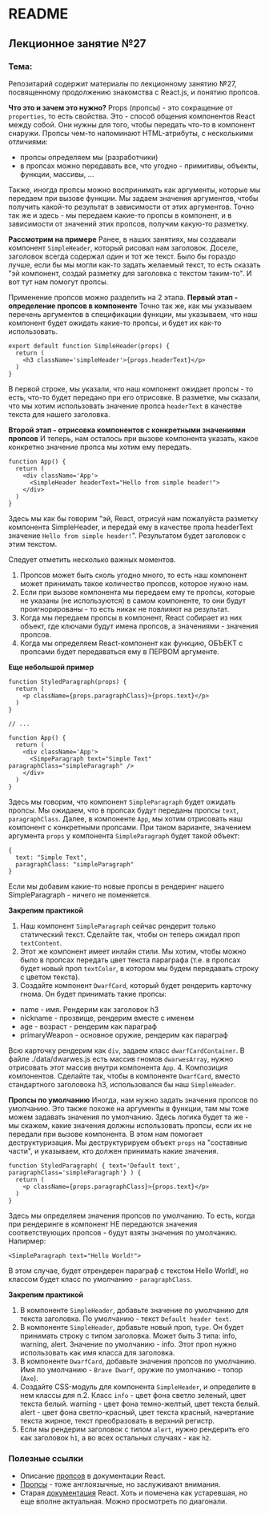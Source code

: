 # README

## Лекционное занятие №27

### Тема:

Репозитарий содержит материалы по лекционному занятию №27, посвященному продолжению знакомства с React.js, и понятию пропсов.

**Что это и зачем это нужно?**
Props (пропсы) - это сокращение от `properties`, то есть свойства. Это - способ общения компонентов React между собой. Они нужны для того, чтобы передать что-то в компонент снаружи. Пропсы чем-то напоминают HTML-атрибуты, с несколькими отличиями:
 - пропсы определяем мы (разработчики)
 - в пропсах можно передавать все, что угодно - примитивы, объекты, функции, массивы, ...

Также, иногда пропсы можно воспринимать как аргументы, которые мы передаем при вызове функции. Мы задаем значения аргументов, чтобы получить какой-то результат в зависимости от этих аргументов. Точно так же и здесь - мы передаем какие-то пропсы в компонент, и в зависимости от значений этих пропсов, получим какую-то разметку.

**Рассмотрим на примере**
Ранее, в наших занятиях, мы создавали компонент `SimpleHeader`, который рисовал нам заголовок. Доселе, заголовок всегда содержал один и тот же текст. Было бы гораздо лучше, если бы мы могли как-то задать желаемый текст, то есть сказать "эй компонент, создай разметку для заголовка с текстом таким-то". И вот тут нам помогут пропсы.

Применение пропсов можно разделить на 2 этапа.
**Первый этап - определение пропсов в компоненте**
Точно так же, как мы указываем перечень аргументов в спецификации функции, мы указываем, что наш компонент будет ожидать какие-то пропсы, и будет их как-то использовать.
```
export default function SimpleHeader(props) {
  return (
    <h3 className='simpleHeader'>{props.headerText}</p>
  )
}
```

В первой строке, мы указали, что наш компонент ожидает пропсы - то есть, что-то будет передано при его отрисовке. В разметке, мы сказали, что мы хотим использовать значение пропса `headerText` в качестве текста для нашего заголовка.

**Второй этап - отрисовка компонентов с конкретными значениями пропсов**
И теперь, нам осталось при вызове компонента указать, какое конкретно значение пропса мы хотим ему передать.
```
function App() {
  return (
    <div className='App'>
      <SimpleHeader headerText="Hello from simple header!">
    </div>
  )
}
```

Здесь мы как бы говорим "эй, React, отрисуй нам пожалуйста разметку компонента SimpleHeader, и передай ему в качестве пропа headerText значение `Hello from simple header!`". Результатом будет заголовок с этим текстом.

Следует отметить несколько важных моментов.
1. Пропсов может быть сколь угодно много, то есть наш компонент может принимать такое количество пропсов, которое нужно нам.
2. Если при вызове компонента мы передаем ему те пропсы, которые не указаны (не используются) в самом компоненте, то они будут проигнорированы - то есть никак не повлияют на результат.
3. Когда мы передаем пропсы в компонент, React собирает из них объект, где ключами будут имена пропсов, а значениями - значения пропсов.
4. Когда мы определяем React-компонент как функцию, ОБЪЕКТ с пропсами будет передаваться ему в ПЕРВОМ аргументе.

**Еще небольшой пример**
```
function StyledParagraph(props) {
  return (
    <p className={props.paragraphClass}>{props.text}</p>
  )
}

// ...

function App() {
  return (
    <div className='App'>
      <SimpeParagraph text="Simple Text" paragraphClass="simpleParagraph" />
    </div>
  )
}
```

Здесь мы говорим, что компонент `SimpleParagraph` будет ожидать пропсы. Мы ожидаем, что в пропсах будут переданы пропсы `text`, `paragraphClass`. Далее, в компоненте `App`, мы хотим отрисовать наш компонент с конкретными пропсами. При таком варианте, значением аргумента `props` у компонента `SimpleParagraph` будет такой объект:
```
{
  text: "Simple Text",
  paragraphClass: "simpleParagraph"
}
```

Если мы добавим какие-то новые пропсы в рендеринг нашего SimpleParagraph - ничего не поменяется.

**Закрепим практикой**
1. Наш компонент `SimpleParagraph` сейчас рендерит только статический текст. Сделайте так, чтобы он теперь ожидал проп `textContent`.
2. Этот же компонент имеет инлайн стили. Мы хотим, чтобы можно было в пропсах передать цвет текста параграфа (т.е. в пропсах будет новый проп `textColor`, в котором мы будем передавать строку с цветом текста).
3. Создайте компонент `DwarfCard`, который будет рендерить карточку гнома. Он будет принимать такие пропсы:
 - name - имя. Рендерим как заголовок h3
 - nickname - прозвище, рендерим вместе с именем
 - age - возраст - рендерим как параграф
 - primaryWeapon - основное оружие, рендерим как параграф

Всю карточку рендерим как `div`, задаем класс `dwarfCardContainer`. В файле ./data/dwarwes.js есть массив гномов `dwarwesArray`, нужно отрисовать этот массив внутри компонента `App`.
4. Композиция компонентов. Сделайте так, чтобы в компоненте `DwarfCard`, вместо стандартного заголовока h3, использовался бы наш `SimpleHeader`.

**Пропсы по умолчанию**
Иногда, нам нужно задать значения пропсов по умолчанию. Это также похоже на аргументы в функции, там мы тоже можем задавать значения по умолчанию. Здесь логика будет та же - мы скажем, какие значения должны использовать пропсы, если их не передали при вызове компонента. В этом нам помогает деструктуризация. Мы деструктурируем объект `props` на "составные части", и указываем, кто должен принимать какие значения.

```
function StyledParagraph( { text='Default text', paragraphClass='simpleParagraph'} ) {
  return (
    <p className={props.paragraphClass}>{props.text}</p>
  )
}
```

Здесь мы определяем значения пропсов по умолчанию. То есть, когда при рендеринге в компонент НЕ передаются значения соответствующих пропсов - будут взяты значения по умолчанию. Напирмер:
```
<SimpleParagraph text="Hello World!">
```

В этом случае, будет отрендерен параграф с текстом Hello World!, но классом будет класс по умолчанию - `paragraphClass`.

**Закрепим практикой**
1. В компоненте `SimpleHeader`, добавьте значение по умолчанию для текста заголовка. По умолчанию - текст `Default header text`.
2. В компоненте `SimpleHeader`, добавьте новый проп, `type`. Он будет принимать строку с типом заголовка. Может быть 3 типа: info, warning, alert. Значение по умолчанию - info. Этот проп нужно использовать как имя класса для заголовка.
3. В компоненте `DwarfCard`, добавьте значения пропсов по умолчанию. Имя по умолчанию - `Brave Dwarf`, оружие по умолчанию - топор (`Axe`).
4. Создайте CSS-модуль для компонента `SimpleHeader`, и определите в нем классы для п.2. Класс `info` - цвет фона светло зеленый, цвет текста белый. warning - цвет фона темно-желтый, цвет текста белый. alert - цвет фона светло-красный, цвет текста красный, начертание текста жирное, текст преобразовать в верхний регистр.
5. Если мы рендерим заголовок с типом `alert`, нужно рендерить его как заголовок `h1`, а во всех остальных случаях - как `h2`.


### Полезные ссылки
 - Описание [пропсов](https://react.dev/learn/passing-props-to-a-component) в документации React.
 - [Пропсы](https://www.w3schools.com/react/react_props.asp) - тоже англоязычные, но заслуживают внимания.
 - Старая [документация](https://legacy.reactjs.org/docs/components-and-props.html) React. Хоть и помечена как устаревшая, но еще вполне актуальная. Можно просмотреть по диагонали.